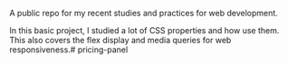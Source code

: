 A public repo for my recent studies and practices for web development.

In this basic project, I studied a lot of CSS properties and how use them. This also covers the flex display and media queries for web responsiveness.#   p r i c i n g - p a n e l  
 